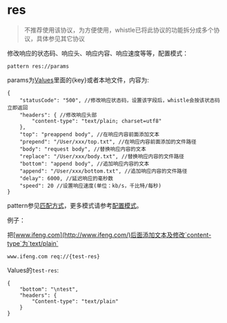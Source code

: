 # res
> 不推荐使用该协议，为方便使用，whistle已将此协议的功能拆分成多个协议，具体参见其它协议

修改响应的状态码、响应头、响应内容、响应速度等等，配置模式：

	pattern res://params
	
params为[Values](http://local.whistlejs.com/#values)里面的{key}或者本地文件，内容为:

	{
	    "statusCode": "500", //修改响应状态码，设置该字段后，whistle会按该状态码立即返回
	    "headers": { //修改响应头部
	        "content-type": "text/plain; charset=utf8"
	    },
	    "top": "preappend body", //在响应内容前面添加文本
	    "prepend": "/User/xxx/top.txt", //在响应内容前面添加的文件路径
	    "body": "request body", //替换响应内容的文本
	    "replace": "/User/xxx/body.txt", //替换响应内容的文件路径
	    "bottom": "append body", //追加响应内容的文本
	    "append": "/User/xxx/bottom.txt", //追加响应内容的文件路径
	    "delay": 6000, //延迟响应的毫秒数
	    "speed": 20 //设置响应速度(单位：kb/s，千比特/每秒)
	}
	
pattern参见[匹配方式](../pattern.html)，更多模式请参考[配置模式](../mode.html)。

例子：

把[www.ifeng.com](http://www.ifeng.com/)后面添加文本及修改`content-type`为`text/plain`

	www.ifeng.com req://{test-res}
	
Values的`test-res`:

	{
	    "bottom": "\ntest",
	    "headers": {
	        "Content-type": "text/plain"
	    }
    }

